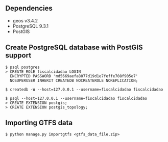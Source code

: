 ## Dependencies

* geos v3.4.2
* PostgreSQL 9.3.1
* PostGIS

## Create PostgreSQL database with PostGIS support
```
$ psql postgres
> CREATE ROLE fiscalcidadao LOGIN
  ENCRYPTED PASSWORD 'md5669aefa8077d19d1e7feffe708f905e7'
  NOSUPERUSER INHERIT CREATEDB NOCREATEROLE NOREPLICATION;
  
$ createdb -W --host=127.0.0.1 --username=fiscalcidadao fiscalcidadao

$ psql --host=127.0.0.1 --username=fiscalcidadao fiscalcidadao
> CREATE EXTENSION postgis;
> CREATE EXTENSION postgis_topology;
```

## Importing GTFS data

```
$ python manage.py importgtfs <gtfs_data_file.zip> 
```
